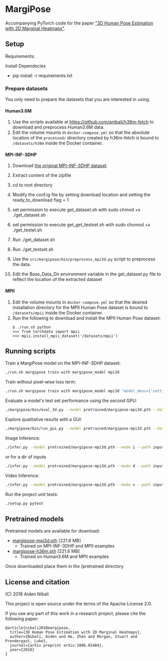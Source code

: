 # MargiPose

Accompanying PyTorch code for the paper
["3D Human Pose Estimation with 2D Marginal Heatmaps"](https://arxiv.org/abs/1806.01484).

## Setup

Requirements:

Install Dependecies
* pip install -r requirements.txt

### Prepare datasets

You only need to prepare the datasets that you are interested in using.

#### Human3.6M

1. Use the scripts available at https://github.com/anibali/h36m-fetch to download
   and preprocess Human3.6M data.
2. Edit the volume mounts in `docker-compose.yml` so that the absolute location of
   the `processed/` directory created by h36m-fetch is bound to `/datasets/h36m`
   inside the Docker container.

#### MPI-INF-3DHP

1. Download [the original MPI-INF-3DHP dataset](http://gvv.mpi-inf.mpg.de/3dhp-dataset/).
2. Extract content of the zipfile
3. cd to root directory
4. Modify the conf.ig file by setting download location and setting the ready_to_download flag = 1
5. set permission to execute get_dataset.sh with sudo chmod +x ./get_dataset.sh
6. set permission to execute get_get_testset.sh with sudo chomod +x ./get_testet.sh
7. Run ./get_dataset.sh
8. Run ./get_testset.sh

9. Use the `src/margipose/bin/preprocess_mpi3d.py` script to preprocess the data.
11. Edit the Base_Data_Dir environment variable in the get_dataset.py file to reflect the location of the extracted dataset

#### MPII

1. Edit the volume mounts in `docker-compose.yml` so that the desired installation directory
   for the MPII Human Pose dataset is bound to `/datasets/mpii` inside the Docker container.
2. Run the following to download and install the MPII Human Pose dataset:
   ```
   $ ./run.sh python
   >>> from torchdata import mpii
   >>> mpii.install_mpii_dataset('/datasets/mpii')
   ```

## Running scripts

Train a MargiPose model on the MPI-INF-3DHP dataset:

```bash
./run.sh margipose train with margipose_model mpi3d
```

Train without pixel-wise loss term:

```bash
./run.sh margipose train with margipose_model mpi3d "model_desc={'settings': {'pixelwise_loss': None}}"
```

Evaluate a model's test set performance using the second GPU:

```bash
./margipose/bin/eval_3d.py --model pretrained/margipose-mpi3d.pth --dataset mpi3d-test
```

Explore qualitative results with a GUI:

```bash
./margipose/bin/run_gui.py --model pretrained/margipose-mpi3d.pth --dataset mpi3d-test
```

Image Inference:

```bash
./infer.py --model pretrained/margipose-mpi3d.pth --mode i --path inputs/000001.jpg
```
or for a dir of inputs

```bash
./infer.py --model pretrained/margipose-mpi3d.pth --mode d --path inputs/
```

Video Inference:
```bash
./infer.py --model pretrained/margipose-mpi3d.pth --mode v --path inputs/videos/000001.mp4
```

Run the project unit tests:

```bash
./setup.py pytest
```

## Pretrained models

Pretrained models are available for download:

* [margipose-mpi3d.pth](https://cloudstor.aarnet.edu.au/plus/s/fg5CCss8o9PdURs) [221.6 MB]
  * Trained on MPI-INF-3DHP and MPII examples
* [margipose-h36m.pth](https://cloudstor.aarnet.edu.au/plus/s/RisOjU8YwqUXFI7) [221.6 MB]
  * Trained on Human3.6M and MPII examples

Once downloaded place them in the /pretrained directory
## License and citation

(C) 2018 Aiden Nibali

This project is open source under the terms of the Apache License 2.0.

If you use any part of this work in a research project, please cite the following paper:

```
@article{nibali2018margipose,
  title={3D Human Pose Estimation with 2D Marginal Heatmaps},
  author={Nibali, Aiden and He, Zhen and Morgan, Stuart and Prendergast, Luke},
  journal={arXiv preprint arXiv:1806.01484},
  year={2018}
}
```
